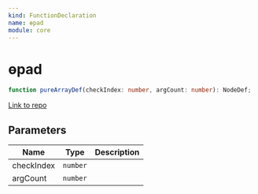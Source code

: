 ```yaml
---
kind: FunctionDeclaration
name: ɵpad
module: core
---
```


# ɵpad

```ts
function pureArrayDef(checkIndex: number, argCount: number): NodeDef;
```

[Link to repo](https://github.com/timdeschryver/angular/blob/master/packages/core/src/view/pure_expression.ts#L19-L21)

## Parameters

| Name       | Type     | Description |
| ---------- | -------- | ----------- |
| checkIndex | `number` |             |
| argCount   | `number` |             |
